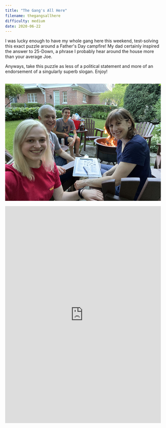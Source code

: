 ```yaml
---
title: "The Gang's All Here"
filename: thegangsallhere
difficulty: medium
date: 2020-06-22
---
```


I was lucky enough to have my whole gang here this weekend, test-solving this exact puzzle around a Father's Day campfire! My dad certainly inspired the answer to 25-Down, a phrase I probably hear around the house more than your average Joe.

Anyways, take this puzzle as less of a political statement and more of an endorsement of a singularly superb slogan. Enjoy! <br/><br/>

![My family!](/assets/images/campfire.jpg)<br/>

<iframe height="700" width="100%" allowfullscreen="true" style="border:none;width: 100% !important;position: static;display: block !important;margin: 0 !important;"  name="80a395d458cc73db445abfa4d939b092b4a474d001c5431bf80bbf61485a14ea" src="https://amuselabs.com/pmm/crossword?id=cef68340&set=80a395d458cc73db445abfa4d939b092b4a474d001c5431bf80bbf61485a14ea&embed=1&compact=1&maxCols=1"></iframe>
